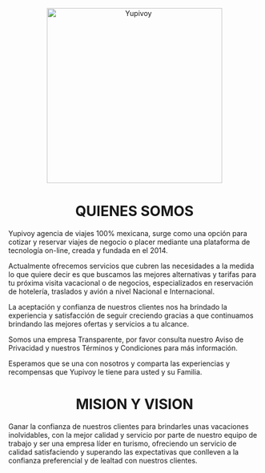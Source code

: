 <head>
<link href="https://fonts.googleapis.com/css?family=Roboto" rel="stylesheet">
</head>

<p align="center">
  <a href="http://yupivoy.com/"><img src="http://yupivoy.com/images/logo-yupivoy-centro.png" width="350" alt="Yupivoy"/></a>
</p>

<h1 align="center">QUIENES SOMOS</h1>

<p>Yupivoy agencia de viajes 100% mexicana, surge como una opción para cotizar y reservar viajes de negocio o placer mediante una plataforma de tecnología on-line, creada y fundada en el 2014.

Actualmente ofrecemos servicios que cubren las necesidades a la medida lo que quiere decir es que buscamos las mejores alternativas y tarifas para tu próxima visita vacacional o de negocios, especializados en reservación de hotelería, traslados y avión a nivel Nacional e Internacional.

La aceptación y confianza de nuestros clientes nos ha brindado la experiencia y satisfacción de seguir creciendo gracias a que continuamos brindando las mejores ofertas y servicios a tu alcance.

Somos una empresa Transparente, por favor consulta nuestro Aviso de Privacidad  y nuestros  Términos y Condiciones para más información.

Esperamos que se una con nosotros y comparta las experiencias y recompensas que Yupivoy le tiene para usted y su Familia.</p>

<h1 align="center">MISION Y VISION</h1>
<p>
Ganar la confianza de nuestros clientes para brindarles unas vacaciones inolvidables, con la mejor calidad y servicio por parte de nuestro equipo de trabajo y ser una empresa líder en turismo, ofreciendo un servicio de calidad satisfaciendo y superando las expectativas que conlleven a la confianza preferencial y de lealtad con nuestros clientes.
</p>

